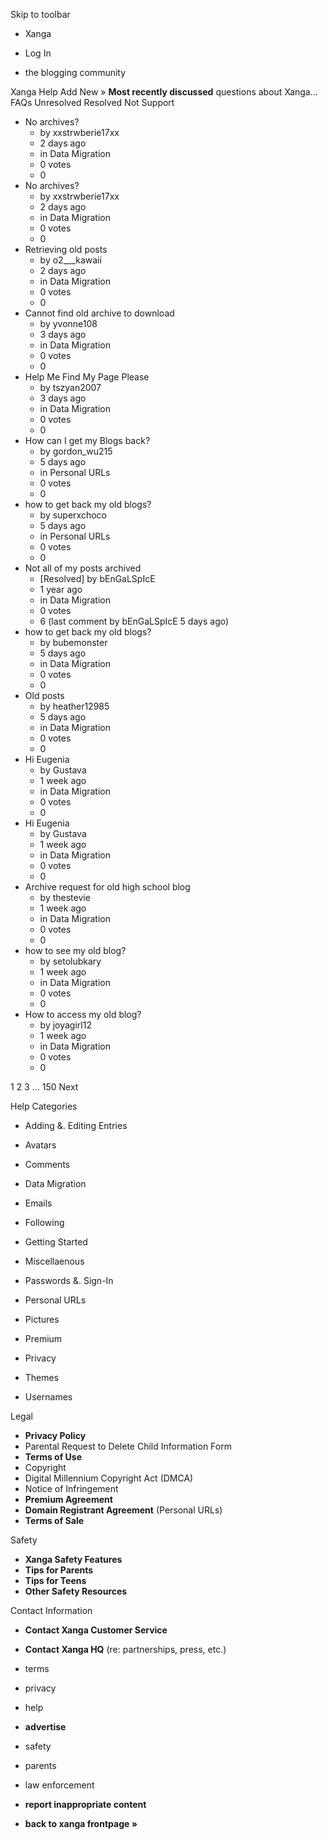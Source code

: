 Skip to toolbar

*   Xanga

*   Log In

*   the blogging community

Xanga Help Add New » **Most recently discussed** questions about Xanga… FAQs Unresolved Resolved Not Support

*   No archives?
    *   by xxstrwberie17xx
    *   2 days ago
    *   in Data Migration
    *   0 votes
    *   0
*   No archives?
    *   by xxstrwberie17xx
    *   2 days ago
    *   in Data Migration
    *   0 votes
    *   0
*   Retrieving old posts
    *   by o2\_\_\_kawaii
    *   2 days ago
    *   in Data Migration
    *   0 votes
    *   0
*   Cannot find old archive to download
    *   by yvonne108
    *   3 days ago
    *   in Data Migration
    *   0 votes
    *   0
*   Help Me Find My Page Please
    *   by tszyan2007
    *   3 days ago
    *   in Data Migration
    *   0 votes
    *   0
*   How can I get my Blogs back?
    *   by gordon\_wu215
    *   5 days ago
    *   in Personal URLs
    *   0 votes
    *   0
*   how to get back my old blogs?
    *   by superxchoco
    *   5 days ago
    *   in Personal URLs
    *   0 votes
    *   0
*   Not all of my posts archived
    *   \[Resolved\] by bEnGaLSpIcE
    *   1 year ago
    *   in Data Migration
    *   0 votes
    *   6 (last comment by bEnGaLSpIcE 5 days ago)
*   how to get back my old blogs?
    *   by bubemonster
    *   5 days ago
    *   in Data Migration
    *   0 votes
    *   0
*   Old posts
    *   by heather12985
    *   5 days ago
    *   in Data Migration
    *   0 votes
    *   0
*   Hi Eugenia
    *   by Gustava
    *   1 week ago
    *   in Data Migration
    *   0 votes
    *   0
*   Hi Eugenia
    *   by Gustava
    *   1 week ago
    *   in Data Migration
    *   0 votes
    *   0
*   Archive request for old high school blog
    *   by thestevie
    *   1 week ago
    *   in Data Migration
    *   0 votes
    *   0
*   how to see my old blog?
    *   by setolubkary
    *   1 week ago
    *   in Data Migration
    *   0 votes
    *   0
*   How to access my old blog?
    *   by joyagirl12
    *   1 week ago
    *   in Data Migration
    *   0 votes
    *   0

1 2 3 ... 150 Next

Help Categories

*   Adding &. Editing Entries
*   Avatars
*   Comments
*   Data Migration
*   Emails
*   Following
*   Getting Started
*   Miscellaenous

*   Passwords &. Sign-In
*   Personal URLs
*   Pictures
*   Premium
*   Privacy
*   Themes
*   Usernames

Legal

*   **Privacy Policy**
*   Parental Request to Delete Child Information Form
*   **Terms of Use**
*   Copyright
*   Digital Millennium Copyright Act (DMCA)
*   Notice of Infringement
*   **Premium Agreement**
*   **Domain Registrant Agreement** (Personal URLs)
*   **Terms of Sale**

Safety

*   **Xanga Safety Features**
*   **Tips for Parents**
*   **Tips for Teens**
*   **Other Safety Resources**

Contact Information

*   **Contact Xanga Customer Service**
*   **Contact Xanga HQ** (re: partnerships, press, etc.)

*   terms
*   privacy
*   help
*   **advertise**

*   safety
*   parents
*   law enforcement
*   **report inappropriate content**

*   **back to xanga frontpage »**